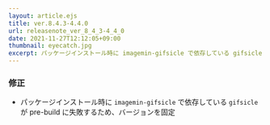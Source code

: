 ```yaml
---
layout: article.ejs
title: ver.8.4.3-4.4.0
url: releasenote_ver_8_4_3-4_4_0
date: 2021-11-27T12:12:05+09:00
thumbnail: eyecatch.jpg
excerpt: パッケージインストール時に imagemin-gifsicle で依存している gifsicle が pre-build に失敗するため、バージョンを固定
---
```


### 修正

- パッケージインストール時に `imagemin-gifsicle` で依存している `gifsicle` が pre-build に失敗するため、バージョンを固定